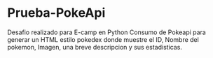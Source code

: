 # Prueba-PokeApi
Desafio realizado para E-camp en Python
Consumo de Pokeapi para generar un HTML estilo pokedex donde muestre el ID, Nombre del pokemon, Imagen, una breve descripcion y sus estadisticas.
